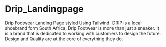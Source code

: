 # Drip_Landingpage
Drip Footwear Landing Page styled Using Tailwind. 
DRIP is a local shoebrand form South Africa, Drip Footwear is more than just a sneaker. It is a brand that is dedicated to working with customers to design the future. Design and Quality are at the core of everything they do. 
